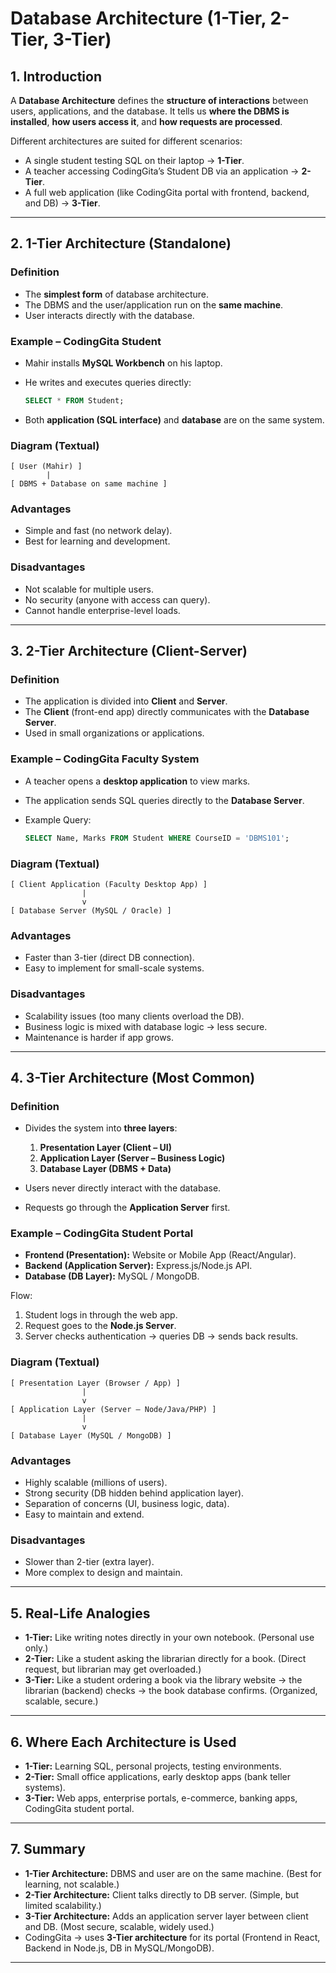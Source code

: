 # Database Architecture (1-Tier, 2-Tier, 3-Tier)

## 1. Introduction

A **Database Architecture** defines the **structure of interactions** between users, applications, and the database.
It tells us **where the DBMS is installed**, **how users access it**, and **how requests are processed**.

Different architectures are suited for different scenarios:

* A single student testing SQL on their laptop → **1-Tier**.
* A teacher accessing CodingGita’s Student DB via an application → **2-Tier**.
* A full web application (like CodingGita portal with frontend, backend, and DB) → **3-Tier**.

---

## 2. 1-Tier Architecture (Standalone)

### Definition

* The **simplest form** of database architecture.
* The DBMS and the user/application run on the **same machine**.
* User interacts directly with the database.

### Example – CodingGita Student

* Mahir installs **MySQL Workbench** on his laptop.
* He writes and executes queries directly:

  ```sql
  SELECT * FROM Student;
  ```
* Both **application (SQL interface)** and **database** are on the same system.

### Diagram (Textual)

```
[ User (Mahir) ]
        |
[ DBMS + Database on same machine ]
```

### Advantages

* Simple and fast (no network delay).
* Best for learning and development.

### Disadvantages

* Not scalable for multiple users.
* No security (anyone with access can query).
* Cannot handle enterprise-level loads.

---

## 3. 2-Tier Architecture (Client-Server)

### Definition

* The application is divided into **Client** and **Server**.
* The **Client** (front-end app) directly communicates with the **Database Server**.
* Used in small organizations or applications.

### Example – CodingGita Faculty System

* A teacher opens a **desktop application** to view marks.
* The application sends SQL queries directly to the **Database Server**.
* Example Query:

  ```sql
  SELECT Name, Marks FROM Student WHERE CourseID = 'DBMS101';
  ```

### Diagram (Textual)

```
[ Client Application (Faculty Desktop App) ]
                |
                v
[ Database Server (MySQL / Oracle) ]
```

### Advantages

* Faster than 3-tier (direct DB connection).
* Easy to implement for small-scale systems.

### Disadvantages

* Scalability issues (too many clients overload the DB).
* Business logic is mixed with database logic → less secure.
* Maintenance is harder if app grows.

---

## 4. 3-Tier Architecture (Most Common)

### Definition

* Divides the system into **three layers**:

  1. **Presentation Layer (Client – UI)**
  2. **Application Layer (Server – Business Logic)**
  3. **Database Layer (DBMS + Data)**

* Users never directly interact with the database.

* Requests go through the **Application Server** first.

### Example – CodingGita Student Portal

* **Frontend (Presentation):** Website or Mobile App (React/Angular).
* **Backend (Application Server):** Express.js/Node.js API.
* **Database (DB Layer):** MySQL / MongoDB.

Flow:

1. Student logs in through the web app.
2. Request goes to the **Node.js Server**.
3. Server checks authentication → queries DB → sends back results.

### Diagram (Textual)

```
[ Presentation Layer (Browser / App) ]
                |
                v
[ Application Layer (Server – Node/Java/PHP) ]
                |
                v
[ Database Layer (MySQL / MongoDB) ]
```

### Advantages

* Highly scalable (millions of users).
* Strong security (DB hidden behind application layer).
* Separation of concerns (UI, business logic, data).
* Easy to maintain and extend.

### Disadvantages

* Slower than 2-tier (extra layer).
* More complex to design and maintain.

---

## 5. Real-Life Analogies

* **1-Tier:** Like writing notes directly in your own notebook. (Personal use only.)
* **2-Tier:** Like a student asking the librarian directly for a book. (Direct request, but librarian may get overloaded.)
* **3-Tier:** Like a student ordering a book via the library website → the librarian (backend) checks → the book database confirms. (Organized, scalable, secure.)

---

## 6. Where Each Architecture is Used

* **1-Tier:** Learning SQL, personal projects, testing environments.
* **2-Tier:** Small office applications, early desktop apps (bank teller systems).
* **3-Tier:** Web apps, enterprise portals, e-commerce, banking apps, CodingGita student portal.

---

## 7. Summary

* **1-Tier Architecture:** DBMS and user are on the same machine. (Best for learning, not scalable.)
* **2-Tier Architecture:** Client talks directly to DB server. (Simple, but limited scalability.)
* **3-Tier Architecture:** Adds an application server layer between client and DB. (Most secure, scalable, widely used.)
* CodingGita → uses **3-Tier architecture** for its portal (Frontend in React, Backend in Node.js, DB in MySQL/MongoDB).

---
